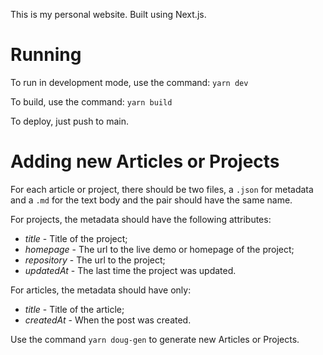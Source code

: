 This is my personal website. Built using Next.js.

# Running

To run in development mode, use the command: `yarn dev`

To build, use the command: `yarn build`

To deploy, just push to main.

# Adding new Articles or Projects

For each article or project, there should be two files, a `.json` for metadata and a `.md` for the text body and
the pair should have the same name.

For projects, the metadata should have the following attributes:
- *title* - Title of the project;
- *homepage* - The url to the live demo or homepage of the project;
- *repository* - The url to the project;
- *updatedAt* - The last time the project was updated.

For articles, the metadata should have only:

- *title* - Title of the article;
- *createdAt* - When the post was created.

Use the command `yarn doug-gen` to generate new Articles or Projects.

